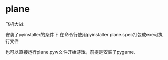 # plane
飞机大战

安装了pyinstaller的条件下
在命令行使用pyinstaller plane.spec打包成exe可执行文件

也可以直接运行plane.pyw文件开始游戏，前提是安装了pygame.
